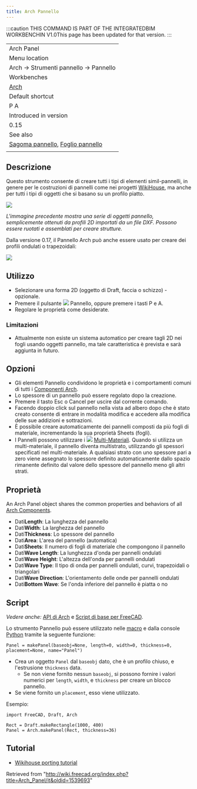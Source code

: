 ```yaml
---
title: Arch Pannello
---
```


:::caution
THIS COMMAND IS PART OF THE INTEGRATEDBIM WORKBENCHIN V1.0This page has been updated for that version.
:::

|                                                                                                                          |
| ------------------------------------------------------------------------------------------------------------------------ |
| Arch Panel                                                                                                               |
| Menu location                                                                                                            |
| Arch → Strumenti pannello → Pannello                                                                                     |
| Workbenches                                                                                                              |
| [Arch](/Arch_Workbench/it "Arch Workbench/it")                                                                           |
| Default shortcut                                                                                                         |
| P A                                                                                                                      |
| Introduced in version                                                                                                    |
| 0.15                                                                                                                     |
| See also                                                                                                                 |
| [Sagoma pannello](/Arch_Panel_Cut/it "Arch Panel Cut/it"), [Foglio pannello](/Arch_Panel_Sheet/it "Arch Panel Sheet/it") |
|                                                                                                                          |

## Descrizione

Questo strumento consente di creare tutti i tipi di elementi simil-pannelli, in genere per le costruzioni di pannelli come nei progetti [WikiHouse](http://www.wikihouse.cc/), ma anche per tutti i tipi di oggetti che si basano su un profilo piatto.

![](/images/Arch_Panel_example.jpg)

_L'immagine precedente mostra una serie di oggetti pannello, semplicemente ottenuti da profili 2D importati da un file DXF. Possono essere ruotati e assemblati per creare strutture._

Dalla versione 0.17, il Pannello Arch può anche essere usato per creare dei profili ondulati o trapezoidali:

![](/images/Arch_panel_wave.jpg)

## Utilizzo

- Selezionare una forma 2D (oggetto di Draft, faccia o schizzo) - opzionale.
- Premere il pulsante ![](/images/Arch_Panel.svg) Pannello, oppure premere i tasti P e A.
- Regolare le proprietà come desiderate.

### Limitazioni

- Attualmente non esiste un sistema automatico per creare tagli 2D nei fogli usando oggetti pannello, ma tale caratteristica è prevista e sarà aggiunta in futuro.

## Opzioni

- Gli elementi Pannello condividono le proprietà e i comportamenti comuni di tutti i [Componenti Arch](/Arch_Component/it "Arch Component/it").
- Lo spessore di un pannello può essere regolato dopo la creazione.
- Premere il tasto Esc o Cancel per uscire dal corrente comando.
- Facendo doppio click sul pannello nella vista ad albero dopo che è stato creato consente di entrare in modalità modifica e accedere alla modifica delle sue addizioni e sottrazioni.
- È possibile creare automaticamente dei pannelli composti da più fogli di materiale, incrementando la sua proprietà Sheets (fogli).
- I Pannelli possono utilizzare i ![](/images/Arch_MultiMaterial.svg) [Multi-Materiali](/Arch_MultiMaterial/it "Arch MultiMaterial/it"). Quando si utilizza un multi-materiale, il pannello diventa multistrato, utilizzando gli spessori specificati nel multi-materiale. A qualsiasi strato con uno spessore pari a zero viene assegnato lo spessore definito automaticamente dallo spazio rimanente definito dal valore dello spessore del pannello meno gli altri strati.

## Proprietà

An Arch Panel object shares the common properties and behaviors of all [Arch Components](/Arch_Component "Arch Component").

- Dati**Length**: La lunghezza del pannello
- Dati**Width**: La larghezza del pannello
- Dati**Thickness**: Lo spessore del pannello
- Dati**Area**: L'area del pannello (automatica)
- Dati**Sheets**: Il numero di fogli di materiale che compongono il pannello
- Dati**Wave Length**: La lunghezza d'onda per pannelli ondulati
- Dati**Wave Height**: L'altezza dell'onda per pannelli ondulati
- Dati**Wave Type**: Il tipo di onda per pannelli ondulati, curvi, trapezoidali o triangolari
- Dati**Wave Direction**: L'orientamento delle onde per pannelli ondulati
- Dati**Bottom Wave**: Se l'onda inferiore del pannello è piatta o no

## Script

_Vedere anche:_ [API di Arch](/Arch_API/it "Arch API/it") e [Script di base per FreeCAD](/FreeCAD_Scripting_Basics/it "FreeCAD Scripting Basics/it").

Lo strumento Pannello può essere utilizzato nelle [macro](/Macros/it "Macros/it") e dalla console [Python](/Python/it "Python/it") tramite la seguente funzione:

```
Panel = makePanel(baseobj=None, length=0, width=0, thickness=0, placement=None, name="Panel")

```

- Crea un oggetto `Panel` dal `baseobj` dato, che è un profilo chiuso, e l'estrusione `thickness` data.
  - Se non viene fornito nessun `baseobj`, si possono fornire i valori numerici per `length`, `width`, e `thickness` per creare un blocco pannello.
- Se viene fornito un `placement`, esso viene utilizzato.

Esempio:

```
import FreeCAD, Draft, Arch

Rect = Draft.makeRectangle(1000, 400)
Panel = Arch.makePanel(Rect, thickness=36)

```

## Tutorial

- [Wikihouse porting tutorial](/Wikihouse_porting_tutorial/it "Wikihouse porting tutorial/it")

Retrieved from "<http://wiki.freecad.org/index.php?title=Arch_Panel/it&oldid=1539693>"
